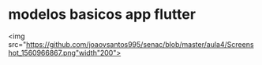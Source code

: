 # modelos basicos app flutter

<img src="https://github.com/joaovsantos995/senac/blob/master/aula4/Screenshot_1560966867.png"width"200">


